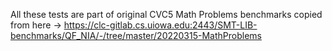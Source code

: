 All these tests are part of original CVC5 Math Problems benchmarks copied from here -> https://clc-gitlab.cs.uiowa.edu:2443/SMT-LIB-benchmarks/QF_NIA/-/tree/master/20220315-MathProblems

